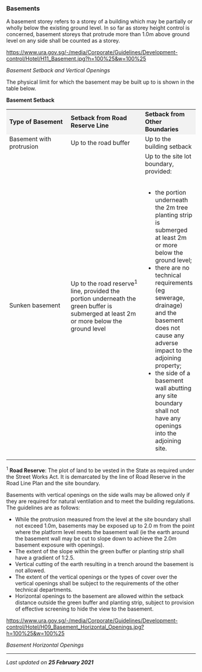 ### Basements

A basement storey refers to a storey of a building which may be
partially or wholly below the existing ground level. In so far as storey
height control is concerned, basement storeys that protrude more than
1.0m above ground level on any side shall be counted as a storey. 

<https://www.ura.gov.sg/-/media/Corporate/Guidelines/Development-control/Hotel/H11_Basement.jpg?h=100%25&w=100%25>

*Basement Setback and Vertical Openings*

The physical limit for which the basement may be built up to is shown in
the table below.

**Basement Setback**

<table>
<colgroup>
<col style="width: 33%" />
<col style="width: 33%" />
<col style="width: 33%" />
</colgroup>
<tbody>
<tr class="odd">
<td style="width: 20%; background-color: #f2f2f2"><strong>Type of
Basement</strong></td>
<td style="width: 40%; background-color: #f2f2f2"><strong>Setback from
Road Reserve Line</strong></td>
<td style="width: 40%; background-color: #f2f2f2"><strong>Setback from
Other Boundaries</strong></td>
</tr>
<tr class="even">
<td>Basement with protrusion</td>
<td>Up to the road buffer</td>
<td>Up to the building setback</td>
</tr>
<tr class="odd">
<td>Sunken basement</td>
<td>Up to the road reserve<sup>1</sup> line, provided the portion
underneath the green buffer is submerged at least 2m or more below the
ground level</td>
<td>Up to the site lot boundary, provided:<br />
<br />
&#10;<ul>
<li>the portion underneath the 2m tree planting strip is submerged at
least 2m or more below the ground level;</li>
<li>there are no technical requirements (eg sewerage, drainage) and the
basement does not cause any adverse impact to the adjoining
property;</li>
<li>the side of a basement wall abutting any site boundary shall not
have any openings into the adjoining site.</li>
</ul></td>
</tr>
</tbody>
</table>

  

<sup>1</sup> **Road Reserve**: The plot of land to be vested in the
State as required under the Street Works Act. It is demarcated by the
line of Road Reserve in the Road Line Plan and the site boundary.

Basements with vertical openings on the side walls may be allowed only
if they are required for natural ventilation and to meet the building
regulations. The guidelines are as follows:

-   While the protrusion measured from the level at the site boundary
    shall not exceed 1.0m, basements may be exposed up to 2.0 m from the
    point where the platform level meets the basement wall (ie the earth
    around the basement wall may be cut to slope down to achieve the
    2.0m basement exposure with openings).
-   The extent of the slope within the green buffer or planting strip
    shall have a gradient of 1:2.5.
-   Vertical cutting of the earth resulting in a trench around the
    basement is not allowed.
-   The extent of the vertical openings or the types of cover over the
    vertical openings shall be subject to the requirements of the other
    technical departments.
-   Horizontal openings to the basement are allowed within the setback
    distance outside the green buffer and planting strip, subject to
    provision of effective screening to hide the view to the basement.

<https://www.ura.gov.sg/-/media/Corporate/Guidelines/Development-control/Hotel/H09_Basement_Horizontal_Openings.jpg?h=100%25&w=100%25>

*Basement Horizontal Openings*

------------------------------------------------------------------------

*Last updated on **25 February 2021***
